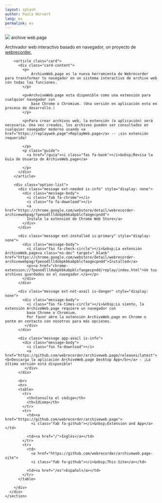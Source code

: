 ```yaml
---
layout: splash
author: Paula Hervert
lang: es
permalink: es
---
```


<div class="container">
    <section class="main">
      <div class="">
        <p class="title">
          <img class="logo" src="/assets/images/awp-logo.svg"/>
          <span class="awp-logo-font awp-purple">archive</span>
          <span class="awp-logo-font awp-blue">web.page</span>
        </p>
        <p class="subtitle">
            Archivador web interactivo basado en navegador, un proyecto de <a href="https://webrecorder.net/">webrecorder.</a>
        </p>
  
        <article class="card">
          <div class="card-content">
            <p>
                ArchiveWeb.page es la nueva herramienta de Webrecorder para transformar tu navegador en un sistema interactivo de archivo web con todas las funciones.
            </p>

            <p>ArchviveWeb.page esta disponible como una extensión para cualquier navegador con
                base Chrome o Chromium. (Una versión en aplicación esta en proceso de desarrollo.)
            </p>

            <p>Para crear archivos web, la extensión (o aplicación) será necesaria. Una vez creados, los archivos pueden ser consultados en cualquier navegador moderno usando <a href="https://replayweb.page">ReplayWeb.page</a> -- ¡sin extensión requerida!

            </p>
            <p class="guide">
              <a href="/guía"><i class="fas fa-book"></i>&nbsp;Revisa la Guía de Usuario de ArchiveWeb.page</a>

            </p>
          </div>
        </article>
  
        <div class="option-list">
          <div class="message ext-needed is-info" style="display: none">
            <div class="message-body">
              <i class="fab fa-chrome"></i>
              <i class="fa fa-download"></i>
              <a href="https://chrome.google.com/webstore/detail/webrecorder-archivewebpag/fpeoodllldobpkbkabpblcfaogecpndd">
              Instale la extensión de Chrome Web Store</a>
            </div>
          </div>
  
          <div class="message ext-installed is-primary" style="display: none">
            <div class="message-body">
              <i class="fas fa-check-circle"></i>&nbsp;La extensión ArchiveWeb.page<a class="no-dec" target="_blank" href="https://chrome.google.com/webstore/detail/webrecorder-archivewebpag/fpeoodllldobpkbkabpblcfaogecpndd">Installed</a>
              <p><a href="chrome-extension://fpeoodllldobpkbkabpblcfaogecpndd/replay/index.html">Ve tus archivos guardados en el navegador.</a></p>
            </div>
          </div>
  
          <div class="message ext-not-avail is-danger" style="display: none">
            <div class="message-body">
              <i class="fas fa-times-circle"></i>&nbsp;Lo siento, la extensión ArchiveWeb.page requiere un navegador con
              base Chrome o Chromium.
              Por favor abre la extensión ArchiveWeb.page en Chrome o ponte en contacto con nosotras para más opciones.
             </div>
          </div>
  
          <div class="message app-avail is-info">
            <div class="message-body">
              <i class="fas fa-download"></i>
              <a href="https://github.com/webrecorder/archiveweb.page/releases/latest"><b>Descarga la aplicación ArchiveWeb.page Desktop App</b></a> - ¡La última versión está disponible!
             </div>
          </div>
          
          <br>
          <hr>
          <table>
            <tr>
              <th>Consulta el código</th>
              <th>Idioma</th>
            </tr>
            <tr>
              <td><a href="https://github.com/webrecorder/archiveweb.page">
                <i class="fab fa-github"></i>&nbsp;Extension and App</a></td>
                
              <td><a href="/">Inglés</a></td>
            </tr>
            <tr>
              <td>
                <a href="https://github.com/webrecorder/archiveweb.page-site">
                <i class="fab fa-github"></i>&nbsp;This Site</a></td>
  
              <td><a href="/es">Español</a></td>
            </tr>
          </table>
  
        </div>
      </div>
    </section>
  </div>